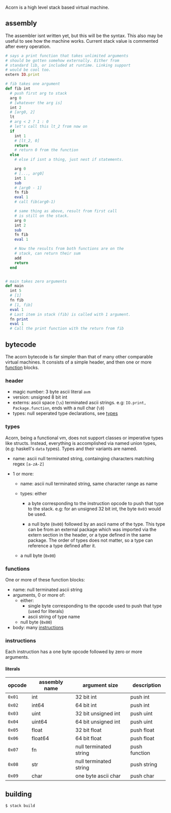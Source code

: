 Acorn is a high level stack based virtual machine.

## assembly

The assembler isnt written yet, but this will be the syntax. 
This also may be useful to see how the machine works. Current
stack value is commented after every operation.

```rb
# says a print function that takes unlimited arguments
# should be gotten somehow externally. Either from
# standard lib, or included at runtime. Linking support
# would be cool too.
extern IO.print

# fib takes one argument
def fib int
  # push first arg to stack
  arg 0
  # [whatever the arg is]
  int 2
  # [arg0, 2]
  lt
  # arg < 2 ? 1 : 0
  # let's call this lt_2 from now on
  if
    int 1
    # [lt_2, 0]
    return
    # return 0 from the function
  else
    # else if isnt a thing, just nest if statements. 

    arg 0
    # [..., arg0]
    int 1
    sub
    # [arg0 - 1]
    fn fib
    eval 1
    # call fib(arg0-1)

    # same thing as above, result from first call
    # is still on the stack.
    arg 0 
    int 2
    sub 
    fn fib
    eval 1

    # Now the results from both functions are on the
    # stack, can return their sum
    add
    return
  end


# main takes zero arguments
def main
  int 5
  # [1]
  fn fib
  # [1, fib]
  eval 1
  # Last item in stack (fib) is called with 1 argument.
  fn print
  eval 1
  # Call the print function with the return from fib
```

## bytecode

The acorn bytecode is far simpler than that of many other
comparable virtual machines. It consists of a simple header,
and then one or more [function](#functions) blocks.

### header

- magic number: 3 byte ascii literal `avm`
- version: unsigned 8 bit int
- externs: ascii space (`\s`) terminated ascii strings. e.g: `IO.print, Package.function`, ends with a null char (`\0`)
- types: null seperated type declarations, see [types](#types)

### types

Acorn, being a functional vm, does not support classes or imperative types like structs. Instead, everything is accomplished via named union types, (e.g: haskell's `data` types). Types and their variants are named.

- name: ascii null terminated string, containging characters matching regex `[a-zA-Z]`

- 1 or more:
  
  - name: ascii null terminated string, same character range as name
  
  - types: either
    
    - a byte corresponding to the instruction opcode to push that type to the stack. e.g: for an unsigned 32 bit int, the byte `0x03` would be used.
    
    - a null byte (`0x00`) followed by an ascii name of the type. This type can be from an external package which was imported via the extern section in the header, or a type defined in the same package. The order of types does not matter, so a type can reference a type defined after it.
  
  - a null byte (`0x00`)

### functions

One or more of these function blocks:

- name: null terminated ascii string
- arguments, 0 or more of:
  - either:
    - single byte corresponding to the opcode used to push that type (used for literals)
    - ascii string of type name
  - null byte (`0x00`)
- body: many [instructions](#instructions)

### instructions

Each instruction has a one byte opcode followed by zero or more
arguments.

#### literals

| opcode | assembly name | argument size          | **description** |
| ------ | ------------- | ---------------------- | --------------- |
| `0x01` | int           | 32 bit int             | push int        |
| `0x02` | int64         | 64 bit int             | push int        |
| `0x03` | uint          | 32 bit unsigned int    | push uint       |
| `0x04` | uint64        | 64 bit unsigned int    | push uint       |
| `0x05` | float         | 32 bit float           | push float      |
| `0x06` | float64       | 64 bit float           | push float      |
| `0x07` | fn            | null terminated string | push function   |
| `0x08` | str           | null terminated string | push string     |
| `0x09` | char          | one byte ascii char    | push char       |

## building

```sh
$ stack build
```
